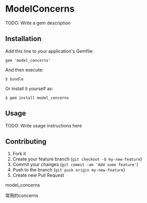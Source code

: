 # ModelConcerns

TODO: Write a gem description

## Installation

Add this line to your application's Gemfile:

    gem 'model_concerns'

And then execute:

    $ bundle

Or install it yourself as:

    $ gem install model_concerns

## Usage

TODO: Write usage instructions here

## Contributing

1. Fork it
2. Create your feature branch (`git checkout -b my-new-feature`)
3. Commit your changes (`git commit -am 'Add some feature'`)
4. Push to the branch (`git push origin my-new-feature`)
5. Create new Pull Request

model_concerns


常用的concerns

